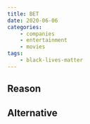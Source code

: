 ```yaml
---
title: BET
date: 2020-06-06
categories:
    - companies
    - entertainment
    - movies
tags:
    - black-lives-matter
---
```


## Reason


## Alternative

